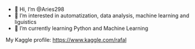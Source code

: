 - 👋 Hi, I’m @Aries298
- 👀 I’m interested in automatization, data analysis, machine learning and liguistics
- 🌱 I’m currently learning Python and Machine Learning

My Kaggle profile: https://www.kaggle.com/rafal
<!---
Aries298/Aries298 is a ✨ special ✨ repository because its `README.md` (this file) appears on your GitHub profile.
You can click the Preview link to take a look at your changes.
--->
